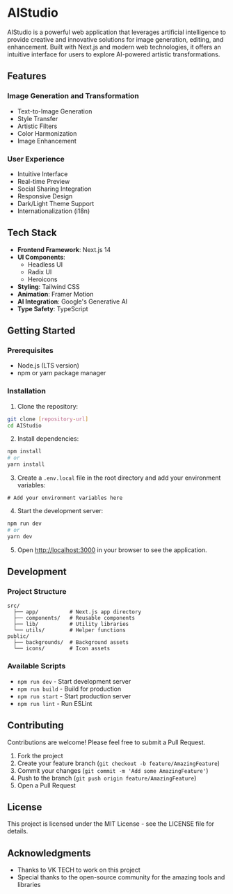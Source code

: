 # AIStudio

AIStudio is a powerful web application that leverages artificial intelligence to provide creative and innovative solutions for image generation, editing, and enhancement. Built with Next.js and modern web technologies, it offers an intuitive interface for users to explore AI-powered artistic transformations.

## Features

### Image Generation and Transformation
- Text-to-Image Generation
- Style Transfer
- Artistic Filters
- Color Harmonization
- Image Enhancement

### User Experience
- Intuitive Interface
- Real-time Preview
- Social Sharing Integration
- Responsive Design
- Dark/Light Theme Support
- Internationalization (i18n)

## Tech Stack

- **Frontend Framework**: Next.js 14
- **UI Components**: 
  - Headless UI
  - Radix UI
  - Heroicons
- **Styling**: Tailwind CSS
- **Animation**: Framer Motion
- **AI Integration**: Google's Generative AI
- **Type Safety**: TypeScript

## Getting Started

### Prerequisites

- Node.js (LTS version)
- npm or yarn package manager

### Installation

1. Clone the repository:
```bash
git clone [repository-url]
cd AIStudio
```

2. Install dependencies:
```bash
npm install
# or
yarn install
```

3. Create a `.env.local` file in the root directory and add your environment variables:
```env
# Add your environment variables here
```

4. Start the development server:
```bash
npm run dev
# or
yarn dev
```

5. Open [http://localhost:3000](http://localhost:3000) in your browser to see the application.

## Development

### Project Structure

```
src/
  ├── app/          # Next.js app directory
  ├── components/   # Reusable components
  ├── lib/          # Utility libraries
  └── utils/        # Helper functions
public/
  ├── backgrounds/  # Background assets
  └── icons/        # Icon assets
```

### Available Scripts

- `npm run dev` - Start development server
- `npm run build` - Build for production
- `npm run start` - Start production server
- `npm run lint` - Run ESLint

## Contributing

Contributions are welcome! Please feel free to submit a Pull Request.

1. Fork the project
2. Create your feature branch (`git checkout -b feature/AmazingFeature`)
3. Commit your changes (`git commit -m 'Add some AmazingFeature'`)
4. Push to the branch (`git push origin feature/AmazingFeature`)
5. Open a Pull Request

## License

This project is licensed under the MIT License - see the LICENSE file for details.

## Acknowledgments

- Thanks to VK TECH to work on this project
- Special thanks to the open-source community for the amazing tools and libraries